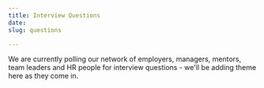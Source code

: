 ```yaml
---
title: Interview Questions
date: 
slug: questions

---
```


We are currently polling our network of employers, managers, mentors, team leaders and HR people for interview questions - we'll be adding theme here as they come in.